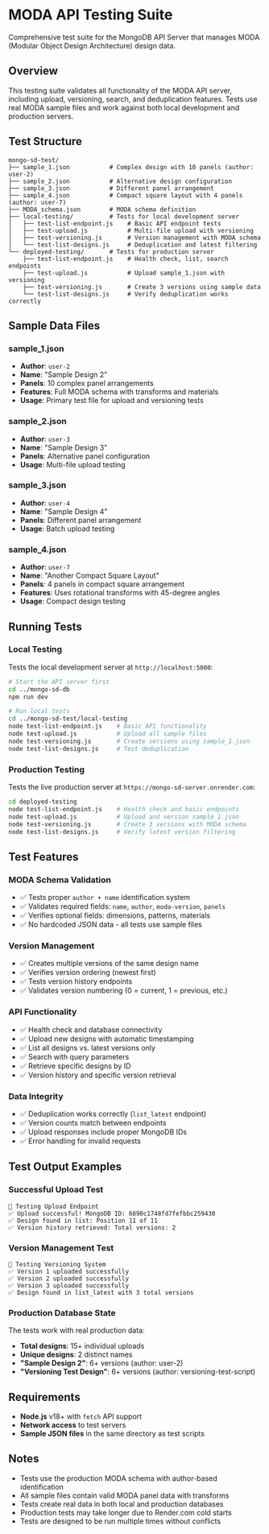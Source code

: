# MODA API Testing Suite

Comprehensive test suite for the MongoDB API Server that manages MODA (Modular Object Design Architecture) design data.

## Overview

This testing suite validates all functionality of the MODA API server, including upload, versioning, search, and deduplication features. Tests use real MODA sample files and work against both local development and production servers.

## Test Structure

```
mongo-sd-test/
├── sample_1.json           # Complex design with 10 panels (author: user-2)
├── sample_2.json           # Alternative design configuration
├── sample_3.json           # Different panel arrangement
├── sample_4.json           # Compact square layout with 4 panels (author: user-7)
├── MODA_schema.json        # MODA schema definition
├── local-testing/          # Tests for local development server
│   ├── test-list-endpoint.js    # Basic API endpoint tests
│   ├── test-upload.js           # Multi-file upload with versioning
│   ├── test-versioning.js       # Version management with MODA schema
│   └── test-list-designs.js     # Deduplication and latest filtering
└── deployed-testing/       # Tests for production server
    ├── test-list-endpoint.js    # Health check, list, search endpoints
    ├── test-upload.js           # Upload sample_1.json with versioning
    ├── test-versioning.js       # Create 3 versions using sample data
    └── test-list-designs.js     # Verify deduplication works correctly
```

## Sample Data Files

### sample_1.json
- **Author**: `user-2`
- **Name**: "Sample Design 2"
- **Panels**: 10 complex panel arrangements
- **Features**: Full MODA schema with transforms and materials
- **Usage**: Primary test file for upload and versioning tests

### sample_2.json
- **Author**: `user-3`
- **Name**: "Sample Design 3" 
- **Panels**: Alternative panel configuration
- **Usage**: Multi-file upload testing

### sample_3.json
- **Author**: `user-4`
- **Name**: "Sample Design 4"
- **Panels**: Different panel arrangement
- **Usage**: Batch upload testing

### sample_4.json
- **Author**: `user-7`
- **Name**: "Another Compact Square Layout"
- **Panels**: 4 panels in compact square arrangement
- **Features**: Uses rotational transforms with 45-degree angles
- **Usage**: Compact design testing

## Running Tests

### Local Testing
Tests the local development server at `http://localhost:5000`:

```bash
# Start the API server first
cd ../mongo-sd-db
npm run dev

# Run local tests
cd ../mongo-sd-test/local-testing
node test-list-endpoint.js    # Basic API functionality
node test-upload.js           # Upload all sample files
node test-versioning.js       # Create versions using sample_1.json
node test-list-designs.js     # Test deduplication
```

### Production Testing  
Tests the live production server at `https://mongo-sd-server.onrender.com`:

```bash
cd deployed-testing
node test-list-endpoint.js    # Health check and basic endpoints
node test-upload.js           # Upload and version sample_1.json
node test-versioning.js       # Create 3 versions with MODA schema
node test-list-designs.js     # Verify latest version filtering
```

## Test Features

### MODA Schema Validation
- ✅ Tests proper `author + name` identification system
- ✅ Validates required fields: `name`, `author`, `moda-version`, `panels`
- ✅ Verifies optional fields: dimensions, patterns, materials
- ✅ No hardcoded JSON data - all tests use sample files

### Version Management
- ✅ Creates multiple versions of the same design name
- ✅ Verifies version ordering (newest first)
- ✅ Tests version history endpoints
- ✅ Validates version numbering (0 = current, 1 = previous, etc.)

### API Functionality
- ✅ Health check and database connectivity
- ✅ Upload new designs with automatic timestamping
- ✅ List all designs vs. latest versions only
- ✅ Search with query parameters
- ✅ Retrieve specific designs by ID
- ✅ Version history and specific version retrieval

### Data Integrity
- ✅ Deduplication works correctly (`list_latest` endpoint)
- ✅ Version counts match between endpoints
- ✅ Upload responses include proper MongoDB IDs
- ✅ Error handling for invalid requests

## Test Output Examples

### Successful Upload Test
```
🧪 Testing Upload Endpoint
✅ Upload successful! MongoDB ID: 6890c1748fd7fefbbc259430
✅ Design found in list: Position 11 of 11
✅ Version history retrieved: Total versions: 2
```

### Version Management Test
```
🧪 Testing Versioning System
✅ Version 1 uploaded successfully
✅ Version 2 uploaded successfully  
✅ Version 3 uploaded successfully
✅ Design found in list_latest with 3 total versions
```

### Production Database State
The tests work with real production data:
- **Total designs**: 15+ individual uploads
- **Unique designs**: 2 distinct names
- **"Sample Design 2"**: 6+ versions (author: user-2)
- **"Versioning Test Design"**: 6+ versions (author: versioning-test-script)

## Requirements

- **Node.js** v18+ with `fetch` API support
- **Network access** to test servers
- **Sample JSON files** in the same directory as test scripts

## Notes

- Tests use the production MODA schema with author-based identification
- All sample files contain valid MODA panel data with transforms
- Tests create real data in both local and production databases
- Production tests may take longer due to Render.com cold starts
- Tests are designed to be run multiple times without conflicts
